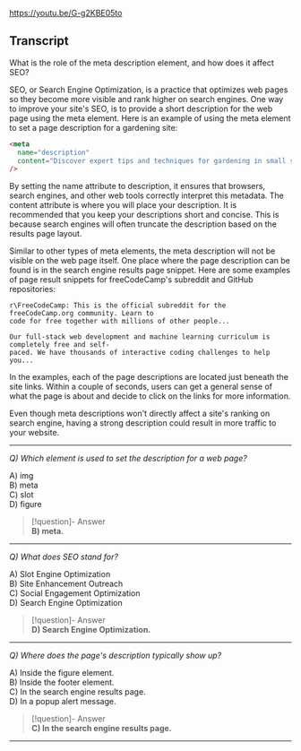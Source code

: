 https://youtu.be/G-g2KBE05to

## Transcript
What is the role of the meta description element, and how does it affect SEO?

SEO, or Search Engine Optimization, is a practice that optimizes web pages so they become more visible and rank higher on search engines. One way to improve your site's SEO, is to provide a short description for the web page using the meta element. Here is an example of using the meta element to set a page description for a gardening site:

```html
<meta
  name="description"
  content="Discover expert tips and techniques for gardening in small spaces, choosing the right plants, and maintaining a thriving garden."
/>
```

By setting the name attribute to description, it ensures that browsers, search engines, and other web tools correctly interpret this metadata. The content attribute is where you will place your description. It is recommended that you keep your descriptions short and concise. This is because search engines will often truncate the description based on the results page layout.

Similar to other types of meta elements, the meta description will not be visible on the web page itself. One place where the page description can be found is in the search engine results page snippet. Here are some examples of page result snippets for freeCodeCamp's subreddit and GitHub repositories:

```
r\FreeCodeCamp: This is the official subreddit for the freeCodeCamp.org community. Learn to
code for free together with millions of other people...
```

```
Our full-stack web development and machine learning curriculum is completely free and self-
paced. We have thousands of interactive coding challenges to help you...
```

In the examples, each of the page descriptions are located just beneath the site links. Within a couple of seconds, users can get a general sense of what the page is about and decide to click on the links for more information.

Even though meta descriptions won't directly affect a site's ranking on search engine, having a strong description could result in more traffic to your website.

---

*Q) Which element is used to set the description for a web page?*

A) img  
B) meta  
C) slot  
D) figure  

> [!question]- Answer  
> **B) meta.**  

---

*Q) What does SEO stand for?*

A) Slot Engine Optimization  
B) Site Enhancement Outreach  
C) Social Engagement Optimization  
D) Search Engine Optimization  

> [!question]- Answer  
> **D) Search Engine Optimization.**  

---

*Q) Where does the page's description typically show up?*

A) Inside the figure element.  
B) Inside the footer element.  
C) In the search engine results page.  
D) In a popup alert message.  

> [!question]- Answer  
> **C) In the search engine results page.**  

---
